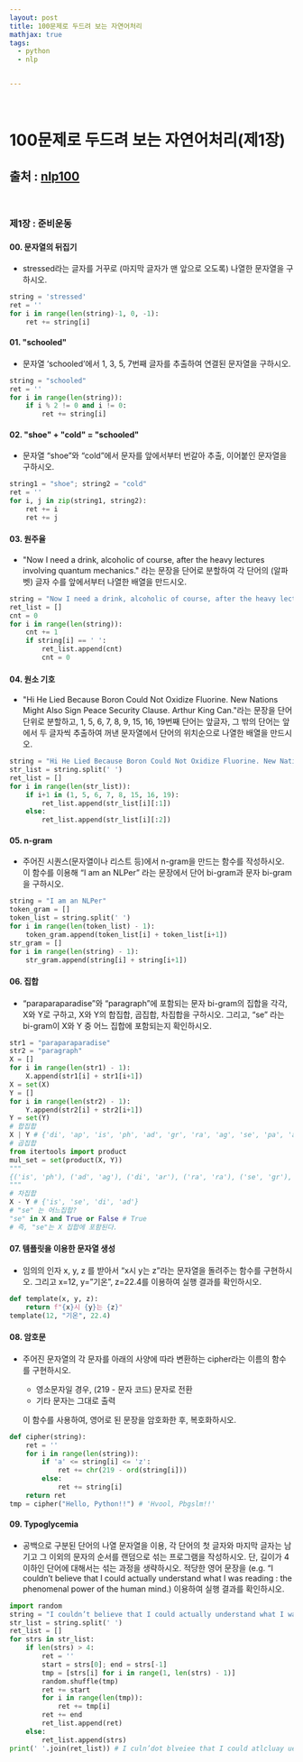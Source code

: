 ```yaml
---
layout: post
title: 100문제로 두드려 보는 자연어처리
mathjax: true
tags:
  - python
  - nlp


---
```


<br/>

# 100문제로 두드려 보는 자연어처리(제1장)

## 출처 : [nlp100](https://nlp100.github.io/ko/)

<br/>

### 제1장 : 준비운동

#### 00. 문자열의 뒤집기

- stressed라는 글자를 거꾸로 (마지막 글자가 맨 앞으로 오도록) 나열한 문자열을 구하시오.

```python
string = 'stressed'
ret = ''
for i in range(len(string)-1, 0, -1):
    ret += string[i]
```

#### 01. "schooled"

- 문자열 ‘schooled’에서 1, 3, 5, 7번째 글자를 추출하여 연결된 문자열을 구하시오.

```python
string = "schooled"
ret = ''
for i in range(len(string)):
    if i % 2 != 0 and i != 0:
        ret += string[i]
```

#### 02. "shoe" + "cold" = "schooled"

- 문자열 “shoe”와 “cold”에서 문자를 앞에서부터 번갈아 추출, 이어붙인 문자열을 구하시오.

```python
string1 = "shoe"; string2 = "cold"
ret = ''
for i, j in zip(string1, string2):
    ret += i
    ret += j
```

#### 03. 원주율

- "Now I need a drink, alcoholic of course, after the heavy lectures involving quantum mechanics." 라는 문장을 단어로 분할하여 각 단어의 (알파벳) 글자 수를 앞에서부터 나열한 배열을 만드시오.

```python
string = "Now I need a drink, alcoholic of course, after the heavy lectures involving quantum mechanics."
ret_list = []
cnt = 0
for i in range(len(string)):
    cnt += 1
    if string[i] == ' ':
        ret_list.append(cnt)
        cnt = 0
```

#### 04. 원소 기호

- "Hi He Lied Because Boron Could Not Oxidize Fluorine. New Nations Might Also Sign Peace Security Clause. Arthur King Can."라는 문장을 단어 단위로 분할하고, 1, 5, 6, 7, 8, 9, 15, 16, 19번째 단어는 앞글자, 그 밖의 단어는 앞에서 두 글자씩 추출하여 꺼낸 문자열에서 단어의 위치순으로 나열한 배열을 만드시오.

```python
string = "Hi He Lied Because Boron Could Not Oxidize Fluorine. New Nations Might Also Sign Peace Security Clause. Arthur King Can."
str_list = string.split(' ')
ret_list = []
for i in range(len(str_list)):
    if i+1 in (1, 5, 6, 7, 8, 15, 16, 19):
        ret_list.append(str_list[i][:1])
    else:
        ret_list.append(str_list[i][:2])
```

#### 05. n-gram

- 주어진 시퀀스(문자열이나 리스트 등)에서 n-gram을 만드는 함수를 작성하시오. 이 함수를 이용해 “I am an NLPer” 라는 문장에서 단어 bi-gram과 문자 bi-gram을 구하시오.

```python
string = "I am an NLPer"
token_gram = []
token_list = string.split(' ')
for i in range(len(token_list) - 1):
    token_gram.append(token_list[i] + token_list[i+1])
str_gram = []
for i in range(len(string) - 1):
    str_gram.append(string[i] + string[i+1])
```

#### 06. 집합

- “paraparaparadise”와 “paragraph”에 포함되는 문자 bi-gram의 집합을 각각, X와 Y로 구하고, X와 Y의 합집합, 곱집합, 차집합을 구하시오. 그리고, “se” 라는 bi-gram이 X와 Y 중 어느 집합에 포함되는지 확인하시오.

```python
str1 = "paraparaparadise"
str2 = "paragraph"
X = []
for i in range(len(str1) - 1):
    X.append(str1[i] + str1[i+1])
X = set(X)
Y = []
for i in range(len(str2) - 1):
    Y.append(str2[i] + str2[i+1])
Y = set(Y)
# 합집합
X | Y # {'di', 'ap', 'is', 'ph', 'ad', 'gr', 'ra', 'ag', 'se', 'pa', 'ar'}
# 곱집합
from itertools import product
mul_set = set(product(X, Y))
"""
{('is', 'ph'), ('ad', 'ag'), ('di', 'ar'), ('ra', 'ra'), ('se', 'gr'), ('pa', 'ra'), ('di', 'ra'), ('ra', 'ar'), ('ap', 'ap'), ('ar', 'ag'), ('pa', 'ap'), ('se', 'ph'), ('is', 'ap'), ('is', 'gr'), ('ad', 'ph'), ('di', 'pa'), ('pa', 'ag'), ('ap', 'ph'), ('ap', 'ra'), ('pa', 'pa'), ('ra', 'ag'), ('ap', 'pa'), ('ar', 'ar'), ('ar', 'ra'), ('pa', 'gr'), ('ar', 'pa'), ('is', 'ar'), ('ap', 'ag'), ('di', 'ph'), ('pa', 'ar'), ('ar', 'ap'), ('ra', 'ph'), ('ad', 'pa'), ('ar', 'gr'), ('is', 'ag'), ('se', 'pa'), ('ar', 'ph'), ('ap', 'ar'), ('ra', 'gr'), ('is', 'pa'), ('ra', 'ap'), ('se', 'ra'), ('di', 'gr'), ('se', 'ar'), ('di', 'ap'), ('pa', 'ph'), ('ra', 'pa'), ('ad', 'ra'), ('is', 'ra'), ('se', 'ap'), ('ad', 'ar'), ('di', 'ag'), ('ad', 'ap'), ('ap', 'gr'), ('se', 'ag'), ('ad', 'gr')}
"""
# 차집합
X - Y # {'is', 'se', 'di', 'ad'}
# "se" 는 어느집합?
"se" in X and True or False # True
# 즉, "se"는 X 집합에 포함된다.
```

#### 07. 템플릿을 이용한 문자열 생성

- 임의의 인자 x, y, z 를 받아서 “x시 y는 z”라는 문자열을 돌려주는 함수를 구현하시오. 그리고 x=12, y=”기온”, z=22.4를 이용하여 실행 결과를 확인하시오.

```python
def template(x, y, z):
    return f"{x}시 {y}는 {z}"
template(12, "기온", 22.4)
```

#### 08. 암호문

- 주어진 문자열의 각 문자를 아래의 사양에 따라 변환하는 cipher라는 이름의 함수를 구현하시오.

    - 영소문자일 경우, (219 - 문자 코드) 문자로 전환
    - 기타 문자는 그대로 출력

    이 함수를 사용하여, 영어로 된 문장을 암호화한 후, 복호화하시오.

```python
def cipher(string):
    ret = ''
    for i in range(len(string)):
        if 'a' <= string[i] <= 'z':
            ret += chr(219 - ord(string[i]))
        else:
            ret += string[i]
    return ret
tmp = cipher("Hello, Python!!") # 'Hvool, Pbgslm!!'
```

#### 09. Typoglycemia

- 공백으로 구분된 단어의 나열 문자열을 이용, 각 단어의 첫 글자와 마지막 글자는 남기고 그 이외의 문자의 순서를 랜덤으로 섞는 프로그램을 작성하시오. 단, 길이가 4 이하인 단어에 대해서는 섞는 과정을 생략하시오. 적당한 영어 문장을 (e.g. “I couldn’t believe that I could actually understand what I was reading : the phenomenal power of the human mind.) 이용하여 실행 결과를 확인하시오.

```python
import random
string = "I couldn’t believe that I could actually understand what I was reading : the phenomenal power of the human mind."
str_list = string.split(' ')
ret_list = []
for strs in str_list:
    if len(strs) > 4:
        ret = ''
        start = strs[0]; end = strs[-1]
        tmp = [strs[i] for i in range(1, len(strs) - 1)]
        random.shuffle(tmp)
        ret += start
        for i in range(len(tmp)):
            ret += tmp[i]
        ret += end
        ret_list.append(ret)
    else:
        ret_list.append(strs)
print(' '.join(ret_list)) # I culn’dot blveiee that I could atlcluay uetnsadnrd what I was ridnaeg : the pnohneemal power of the hamun mdin.
```

